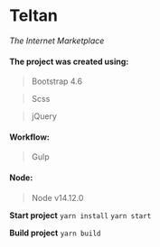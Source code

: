 # Teltan
_The Internet Marketplace_

#### The project was created using:
> Bootstrap 4.6

> Scss

> jQuery

#### Workflow:
> Gulp 

#### Node:
> Node v14.12.0

**Start project**
```yarn install```
```yarn start```

**Build project**
```yarn build```

